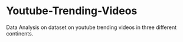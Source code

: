 # Youtube-Trending-Videos
Data Analysis on dataset on youtube trending videos in three different continents.
